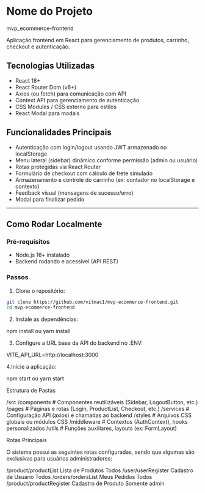 # Nome do Projeto

mvp_ecommerce-frontend

Aplicação frontend em React para gerenciamento de produtos, carrinho, checkout e autenticação.

## Tecnologias Utilizadas

-   React 18+
-   React Router Dom (v6+)
-   Axios (ou fetch) para comunicação com API
-   Context API para gerenciamento de autenticação
-   CSS Modules / CSS externo para estilos
-   React Modal para modais

## Funcionalidades Principais

-   Autenticação com login/logout usando JWT armazenado no localStorage
-   Menu lateral (sidebar) dinâmico conforme permissão (admin ou usuário)
-   Rotas protegidas via React Router
-   Formulário de checkout com cálculo de frete simulado
-   Armazenamento e controle do carrinho (ex: contador no localStorage e contexto)
-   Feedback visual (mensagens de sucesso/erro)
-   Modal para finalizar pedido

---

## Como Rodar Localmente

### Pré-requisitos

-   Node.js 16+ instalado
-   Backend rodando e acessível (API REST)

### Passos

1. Clone o repositório:

```bash
git clone https://github.com/vitmac1/mvp-ecommerce-frontend.git
cd mvp-ecommerce-frontend
```

2. Instale as dependências:

npm install ou yarn install

3. Configure a URL base da API do backend no .ENV:

VITE_API_URL=http://localhost:3000

4.Inicie a aplicação:

npm start ou yarn start

Estrutura de Pastas

/src
/components # Componentes reutilizáveis (Sidebar, LogoutButton, etc.)
/pages # Páginas e rotas (Login, ProductList, Checkout, etc.)
/services # Configuração API (axios) e chamadas ao backend
/styles # Arquivos CSS globais ou módulos CSS
/middleware # Contextos (AuthContext), hooks personalizados
/utils # Funções auxiliares, layouts (ex: FormLayout)

Rotas Principais

O sistema possui as seguintes rotas configuradas, sendo que algumas são exclusivas para usuários administradores:

/product/productList Lista de Produtos Todos
/user/userRegister Cadastro de Usuário Todos
/orders/ordersList Meus Pedidos Todos
/product/productRegister Cadastro de Produto Somente admin
